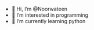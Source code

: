 - 👋 Hi, I’m @Noorwateen
- 👀 I’m interested in programming 
- 🌱 I’m currently learning python 


<!---
Noorwateen/Noorwateen is a ✨ special ✨ repository because its `README.md` (this file) appears on your GitHub profile.
You can click the Preview link to take a look at your changes.
--->
